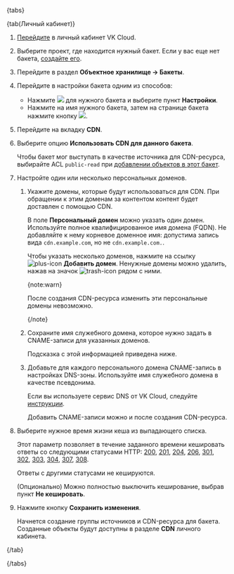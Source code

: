 {tabs}

{tab(Личный кабинет)}

1. [Перейдите](https://msk.cloud.vk.com/app) в личный кабинет VK Cloud.
1. Выберите проект, где находится нужный бакет. Если у вас еще нет бакета, [создайте его](/ru/storage/s3/instructions/buckets/create-bucket).
1. Перейдите в раздел **Объектное хранилище → Бакеты**.
1. Перейдите в настройки бакета одним из способов:

   - Нажмите ![ ](/ru/assets/more-icon.svg "inline") для нужного бакета и выберите пункт **Настройки**.
   - Нажмите на имя нужного бакета, затем на странице бакета нажмите кнопку ![ ](/ru/assets/settings-icon.svg "inline").

1. Перейдите на вкладку **CDN**.
1. Выберите опцию **Использовать CDN для данного бакета**.

   Чтобы бакет мог выступать в качестве источника для CDN-ресурса, выбирайте ACL `public-read` при [добавлении объектов в этот бакет](/ru/storage/s3/instructions/objects/upload-object).

1. Настройте один или несколько персональных доменов.

   1. Укажите домены, которые будут использоваться для CDN. При обращении к этим доменам за контентом контент будет доставлен с помощью CDN.

      В поле **Персональный домен** можно указать один домен. Используйте полное квалифицированное имя домена (FQDN). Не добавляйте к нему корневое доменное имя: допустима запись вида `cdn.example.com`, но не `cdn.example.com.`.

      Чтобы указать несколько доменов, нажмите на ссылку ![plus-icon](/ru/assets/plus-icon.svg "inline") **Добавить домен**. Ненужные домены можно удалить, нажав на значок ![trash-icon](/ru/assets/trash-icon.svg "inline") рядом с ними.

      {note:warn}

      После создания CDN-ресурса изменить эти персональные домены невозможно.

      {/note}

   1. Сохраните имя служебного домена, которое нужно задать в CNAME-записи для указанных доменов.

      Подсказка с этой информацией приведена ниже.

   1. Добавьте для каждого персонального домена CNAME-запись в настройках DNS-зоны. Используйте имя служебного домена в качестве псевдонима.

      Если вы используете сервис DNS от VK Cloud, следуйте [инструкции](/ru/networks/dns/publicdns#dobavlenie_resursnyh_zapisey).

      Добавить CNAME-записи можно и после создания CDN-ресурса.

1. Выберите нужное время жизни кеша из выпадающего списка.

   Этот параметр позволяет в течение заданного времени кешировать ответы со следующими статусами HTTP: [200](https://developer.mozilla.org/en-US/docs/Web/HTTP/Status/200), [201](https://developer.mozilla.org/en-US/docs/Web/HTTP/Status/201), [204](https://developer.mozilla.org/en-US/docs/Web/HTTP/Status/204), [206](https://developer.mozilla.org/en-US/docs/Web/HTTP/Status/206), [301](https://developer.mozilla.org/en-US/docs/Web/HTTP/Status/301), [302](https://developer.mozilla.org/en-US/docs/Web/HTTP/Status/302), [303](https://developer.mozilla.org/en-US/docs/Web/HTTP/Status/303), [304](https://developer.mozilla.org/en-US/docs/Web/HTTP/Status/304), [307](https://developer.mozilla.org/en-US/docs/Web/HTTP/Status/307), [308](https://developer.mozilla.org/en-US/docs/Web/HTTP/Status/308).

   Ответы с другими статусами не кешируются.

   (Опционально) Можно полностью выключить кеширование, выбрав пункт **Не кешировать**.

1. Нажмите кнопку **Сохранить изменения**.

   Начнется создание группы источников и CDN-ресурса для бакета. Созданные объекты будут доступны в разделе **CDN** личного кабинета.

{/tab}

{/tabs}
